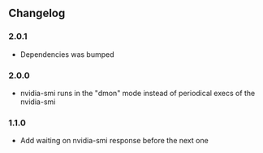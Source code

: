 ## Changelog

### 2.0.1

- Dependencies was bumped

### 2.0.0

- nvidia-smi runs in the "dmon" mode instead of periodical execs of the nvidia-smi

### 1.1.0

- Add waiting on nvidia-smi response before the next one
